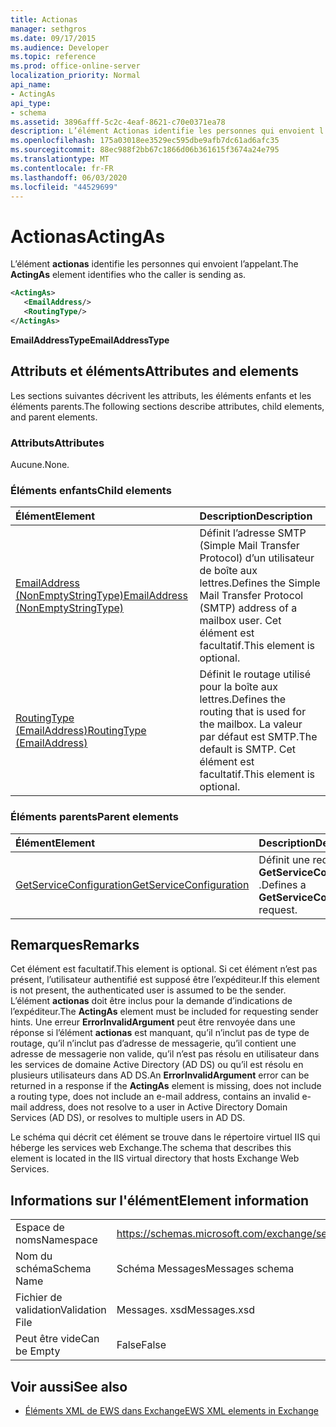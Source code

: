 ```yaml
---
title: Actionas
manager: sethgros
ms.date: 09/17/2015
ms.audience: Developer
ms.topic: reference
ms.prod: office-online-server
localization_priority: Normal
api_name:
- ActingAs
api_type:
- schema
ms.assetid: 3896afff-5c2c-4eaf-8621-c70e0371ea78
description: L’élément Actionas identifie les personnes qui envoient l’appelant.
ms.openlocfilehash: 175a03018ee3529ec595dbe9afb7dc61ad6afc35
ms.sourcegitcommit: 88ec988f2bb67c1866d06b361615f3674a24e795
ms.translationtype: MT
ms.contentlocale: fr-FR
ms.lasthandoff: 06/03/2020
ms.locfileid: "44529699"
---
```

# <a name="actingas"></a><span data-ttu-id="e1356-103">Actionas</span><span class="sxs-lookup"><span data-stu-id="e1356-103">ActingAs</span></span>

<span data-ttu-id="e1356-104">L’élément **actionas** identifie les personnes qui envoient l’appelant.</span><span class="sxs-lookup"><span data-stu-id="e1356-104">The **ActingAs** element identifies who the caller is sending as.</span></span> 
  
```xml
<ActingAs>
   <EmailAddress/>
   <RoutingType/>
</ActingAs>
```

 <span data-ttu-id="e1356-105">**EmailAddressType**</span><span class="sxs-lookup"><span data-stu-id="e1356-105">**EmailAddressType**</span></span>
## <a name="attributes-and-elements"></a><span data-ttu-id="e1356-106">Attributs et éléments</span><span class="sxs-lookup"><span data-stu-id="e1356-106">Attributes and elements</span></span>

<span data-ttu-id="e1356-107">Les sections suivantes décrivent les attributs, les éléments enfants et les éléments parents.</span><span class="sxs-lookup"><span data-stu-id="e1356-107">The following sections describe attributes, child elements, and parent elements.</span></span>
  
### <a name="attributes"></a><span data-ttu-id="e1356-108">Attributs</span><span class="sxs-lookup"><span data-stu-id="e1356-108">Attributes</span></span>

<span data-ttu-id="e1356-109">Aucune.</span><span class="sxs-lookup"><span data-stu-id="e1356-109">None.</span></span>
  
### <a name="child-elements"></a><span data-ttu-id="e1356-110">Éléments enfants</span><span class="sxs-lookup"><span data-stu-id="e1356-110">Child elements</span></span>

|<span data-ttu-id="e1356-111">**Élément**</span><span class="sxs-lookup"><span data-stu-id="e1356-111">**Element**</span></span>|<span data-ttu-id="e1356-112">**Description**</span><span class="sxs-lookup"><span data-stu-id="e1356-112">**Description**</span></span>|
|:-----|:-----|
|[<span data-ttu-id="e1356-113">EmailAddress (NonEmptyStringType)</span><span class="sxs-lookup"><span data-stu-id="e1356-113">EmailAddress (NonEmptyStringType)</span></span>](emailaddress-nonemptystringtype.md) <br/> |<span data-ttu-id="e1356-114">Définit l’adresse SMTP (Simple Mail Transfer Protocol) d’un utilisateur de boîte aux lettres.</span><span class="sxs-lookup"><span data-stu-id="e1356-114">Defines the Simple Mail Transfer Protocol (SMTP) address of a mailbox user.</span></span> <span data-ttu-id="e1356-115">Cet élément est facultatif.</span><span class="sxs-lookup"><span data-stu-id="e1356-115">This element is optional.</span></span>  <br/> |
|[<span data-ttu-id="e1356-116">RoutingType (EmailAddress)</span><span class="sxs-lookup"><span data-stu-id="e1356-116">RoutingType (EmailAddress)</span></span>](routingtype-emailaddress.md) <br/> |<span data-ttu-id="e1356-117">Définit le routage utilisé pour la boîte aux lettres.</span><span class="sxs-lookup"><span data-stu-id="e1356-117">Defines the routing that is used for the mailbox.</span></span> <span data-ttu-id="e1356-118">La valeur par défaut est SMTP.</span><span class="sxs-lookup"><span data-stu-id="e1356-118">The default is SMTP.</span></span> <span data-ttu-id="e1356-119">Cet élément est facultatif.</span><span class="sxs-lookup"><span data-stu-id="e1356-119">This element is optional.</span></span>  <br/> |
   
### <a name="parent-elements"></a><span data-ttu-id="e1356-120">Éléments parents</span><span class="sxs-lookup"><span data-stu-id="e1356-120">Parent elements</span></span>

|<span data-ttu-id="e1356-121">**Élément**</span><span class="sxs-lookup"><span data-stu-id="e1356-121">**Element**</span></span>|<span data-ttu-id="e1356-122">**Description**</span><span class="sxs-lookup"><span data-stu-id="e1356-122">**Description**</span></span>|
|:-----|:-----|
|[<span data-ttu-id="e1356-123">GetServiceConfiguration</span><span class="sxs-lookup"><span data-stu-id="e1356-123">GetServiceConfiguration</span></span>](getserviceconfiguration.md) <br/> |<span data-ttu-id="e1356-124">Définit une requête **GetServiceConfiguration** .</span><span class="sxs-lookup"><span data-stu-id="e1356-124">Defines a **GetServiceConfiguration** request.</span></span>  <br/> |
   
## <a name="remarks"></a><span data-ttu-id="e1356-125">Remarques</span><span class="sxs-lookup"><span data-stu-id="e1356-125">Remarks</span></span>

<span data-ttu-id="e1356-126">Cet élément est facultatif.</span><span class="sxs-lookup"><span data-stu-id="e1356-126">This element is optional.</span></span> <span data-ttu-id="e1356-127">Si cet élément n’est pas présent, l’utilisateur authentifié est supposé être l’expéditeur.</span><span class="sxs-lookup"><span data-stu-id="e1356-127">If this element is not present, the authenticated user is assumed to be the sender.</span></span> <span data-ttu-id="e1356-128">L’élément **actionas** doit être inclus pour la demande d’indications de l’expéditeur.</span><span class="sxs-lookup"><span data-stu-id="e1356-128">The **ActingAs** element must be included for requesting sender hints.</span></span> <span data-ttu-id="e1356-129">Une erreur **ErrorInvalidArgument** peut être renvoyée dans une réponse si l’élément **actionas** est manquant, qu’il n’inclut pas de type de routage, qu’il n’inclut pas d’adresse de messagerie, qu’il contient une adresse de messagerie non valide, qu’il n’est pas résolu en utilisateur dans les services de domaine Active Directory (AD DS) ou qu’il est résolu en plusieurs utilisateurs dans AD DS.</span><span class="sxs-lookup"><span data-stu-id="e1356-129">An **ErrorInvalidArgument** error can be returned in a response if the **ActingAs** element is missing, does not include a routing type, does not include an e-mail address, contains an invalid e-mail address, does not resolve to a user in Active Directory Domain Services (AD DS), or resolves to multiple users in AD DS.</span></span> 
  
<span data-ttu-id="e1356-130">Le schéma qui décrit cet élément se trouve dans le répertoire virtuel IIS qui héberge les services web Exchange.</span><span class="sxs-lookup"><span data-stu-id="e1356-130">The schema that describes this element is located in the IIS virtual directory that hosts Exchange Web Services.</span></span>
  
## <a name="element-information"></a><span data-ttu-id="e1356-131">Informations sur l'élément</span><span class="sxs-lookup"><span data-stu-id="e1356-131">Element information</span></span>

|||
|:-----|:-----|
|<span data-ttu-id="e1356-132">Espace de noms</span><span class="sxs-lookup"><span data-stu-id="e1356-132">Namespace</span></span>  <br/> |https://schemas.microsoft.com/exchange/services/2006/messages  <br/> |
|<span data-ttu-id="e1356-133">Nom du schéma</span><span class="sxs-lookup"><span data-stu-id="e1356-133">Schema Name</span></span>  <br/> |<span data-ttu-id="e1356-134">Schéma Messages</span><span class="sxs-lookup"><span data-stu-id="e1356-134">Messages schema</span></span>  <br/> |
|<span data-ttu-id="e1356-135">Fichier de validation</span><span class="sxs-lookup"><span data-stu-id="e1356-135">Validation File</span></span>  <br/> |<span data-ttu-id="e1356-136">Messages. xsd</span><span class="sxs-lookup"><span data-stu-id="e1356-136">Messages.xsd</span></span>  <br/> |
|<span data-ttu-id="e1356-137">Peut être vide</span><span class="sxs-lookup"><span data-stu-id="e1356-137">Can be Empty</span></span>  <br/> |<span data-ttu-id="e1356-138">False</span><span class="sxs-lookup"><span data-stu-id="e1356-138">False</span></span>  <br/> |
   
## <a name="see-also"></a><span data-ttu-id="e1356-139">Voir aussi</span><span class="sxs-lookup"><span data-stu-id="e1356-139">See also</span></span>

- [<span data-ttu-id="e1356-140">Éléments XML de EWS dans Exchange</span><span class="sxs-lookup"><span data-stu-id="e1356-140">EWS XML elements in Exchange</span></span>](ews-xml-elements-in-exchange.md)

